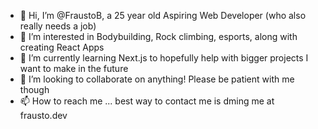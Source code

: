 - 👋 Hi, I’m @FraustoB, a 25 year old Aspiring Web Developer (who also really needs a job)
- 👀 I’m interested in Bodybuilding, Rock climbing, esports, along with creating React Apps
- 🌱 I’m currently learning Next.js to hopefully help with bigger projects I want to make in the future
- 💞️ I’m looking to collaborate on anything! Please be patient with me though
- 📫 How to reach me ... best way to contact me is dming me at frausto.dev

<!---
FraustoB/FraustoB is a ✨ special ✨ repository because its `README.md` (this file) appears on your GitHub profile.
You can click the Preview link to take a look at your changes.
--->
